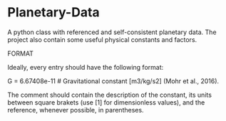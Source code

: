 # Planetary-Data
 A python class with referenced and self-consistent planetary data.
 The project also contain some useful physical constants and factors.
 
FORMAT
 
 Ideally, every entry should have the following format:
 
 G = 6.67408e-11 # Gravitational constant [m3/kg/s2] (Mohr et al., 2016).
 
 The comment should contain the description of the constant, its units between square brakets
 (use [1] for dimensionless values), and the reference, whenever possible, in parentheses.
